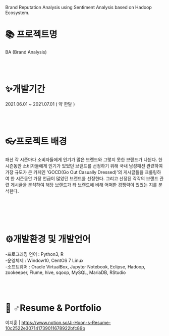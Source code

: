 Brand Reputation Analysis using Sentiment Analysis based on Hadoop Ecosystem.

📚 프로젝트명
===============
BA (Brand Analysis)

<br />
<br />

✨개발기간
==============
2021.06.01 ~ 2021.07.01 ( 약 한달 )

<br />
<br />

👓프로젝트 배경
==============
패션 각 시즌마다 소비자들에게 인기가 많은 브랜드와 그렇지 못한 브랜드가 나뉜다. 한 시즌동안 소비자들에게 인기가 있었던 브랜드를 선정하기 위해 국내 남성패션 관련하여 가장 규모가 큰 카페인 'GOCD(Go Out Casually Dressed)'의 게시글들을 크롤링하여 한 시즌동안 가장 언급이 많았던 브랜드를 선정한다. 그리고 선정된 각각의 브랜드 관련 게시글을 분석하여 해당 브랜드가 타 브랜드에 비해 어떠한 경쟁력이 있었는 지를 분석한다.

<br />
<br />



<br />
<br />


⚙개발환경 및 개발언어
==================
-프로그래밍 언어 : Python3, R<br />
-운영체제 : Window10, CentOS 7 Linux<br />
-소프트웨어 : Oracle VirtualBox, Jupyter Notebook, Eclipse, Hadoop, zookeeper, Flume, hive, sqoop, MySQL, MariaDB, RStudio

<br />
<br />


🤼 ♂Resume & Portfolio
==================
이지훈 | https://www.notion.so/Ji-Hoon-s-Resume-10c2522e307141739011678922bfc89b  

